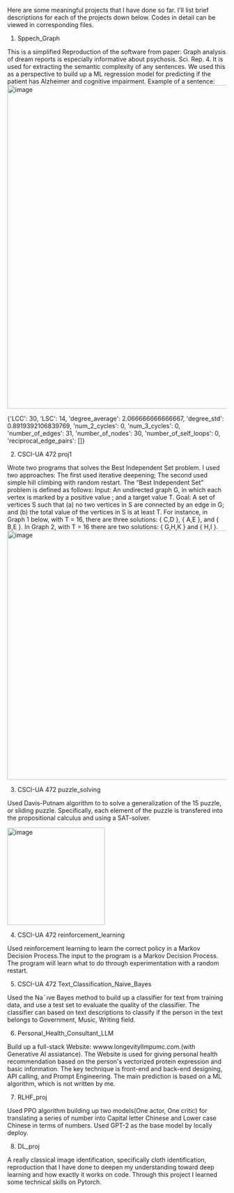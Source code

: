 Here are some meaningful projects that I have done so far. I'll list brief descriptions for each of the projects down below. Codes in detail can be viewed in corresponding files.
1. Sppech_Graph

This is a simplified Reproduction of the software from paper: Graph analysis of dream reports is especially informative about psychosis. Sci. Rep. 4. It is used for extracting the semantic complexity of any sentences. We used this as a perspective to build up a ML regression model for predicting if the patient has Alzheimer and cognitive impairment. 
Example of a sentence:
<img width="744" alt="image" src="https://github.com/user-attachments/assets/04742aa2-c184-4663-a1aa-3824e7ead80f" />

{'LCC': 30,
 'LSC': 14,
 'degree_average': 2.066666666666667,
 'degree_std': 0.8919392106839769,
 'num_2_cycles': 0,
 'num_3_cycles': 0,
 'number_of_edges': 31,
 'number_of_nodes': 30,
 'number_of_self_loops': 0,
 'reciprocal_edge_pairs': []}
 
 2. CSCI-UA 472 proj1

Wrote two programs that solves the Best Independent Set problem. I used two approaches: The first used iterative deepening; The second used simple hill climbing with random restart.
The “Best Independent Set” problem is defined as follows:
Input: An undirected graph G, in which each vertex is marked by a positive value ;
and a target value T.
Goal: A set of vertices S such that (a) no two vertices in S are connected by an edge
in G; and (b) the total value of the vertices in S is at least T.
For instance, in Graph 1 below, with T = 16, there are three solutions:
{ C,D }, { A,E }, and { B,E }.
In Graph 2, with T = 16 there are two solutions: { G,H,K } and { H,I }.
<img width="573" alt="image" src="https://github.com/user-attachments/assets/1b9db72c-30c5-42f7-804a-784fcdb404da" />

3. CSCI-UA 472 puzzle_solving

Used Davis-Putnam algorithm to to solve a generalization of the 15 puzzle, or sliding puzzle. Specifically, each element of the puzzle is transfered into the propositional calculus and using a SAT-solver.

<img width="224" alt="image" src="https://github.com/user-attachments/assets/2a0e8496-b2f6-4e09-9965-d6d15eeabc4a" />

4. CSCI-UA 472 reinforcement_learning

Used reinforcement learning to learn the correct policy in a Markov Decision Process.The input to the program is a Markov Decision Process. The
program will learn what to do through experimentation with a random restart.

5. CSCI-UA 472 Text_Classification_Naive_Bayes

Used the Na¨ıve Bayes method to build up a classifier for text from training data, and use a test set to evaluate the quality of the classifier. The classifier can based on text descriptions to classify if the person in the text belongs to Government, Music, Writing field.

6. Personal_Health_Consultant_LLM

Build up a full-stack Website: wwww.longevityllmpumc.com.(with Generative AI assiatance). The Website is used for giving personal health recommendation based on the person's vectorized protein expression and basic information. The key technique is front-end and back-end designing, API calling, and Prompt Engineering. The main prediction is based on a ML algorithm, which is not written by me. 

7. RLHF_proj

Used PPO algorithm building up two models(One actor, One critic) for translating a series of number into Capital letter Chinese and Lower case Chinese in terms of numbers. Used GPT-2 as the base model by locally deploy.

8. DL_proj

A really classical image identification, specifically cloth identification, reproduction that I have done to deepen my understanding toward deep learning and how exactly it works on code. Through this project I learned some technical skills on Pytorch.


